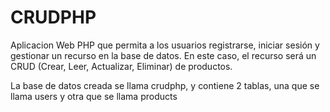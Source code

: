 # CRUDPHP
Aplicacion Web PHP que permita a los usuarios registrarse, iniciar sesión y gestionar un recurso en la base de datos. En este caso, el recurso será un CRUD (Crear, Leer, Actualizar, Eliminar) de productos.


La base de datos creada se llama crudphp, y contiene 2 tablas, una que se llama users y otra que se llama products

